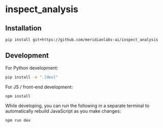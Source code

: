 # inspect_analysis

## Installation


```bash
pip install git+https://github.com/meridianlabs-ai/inspect_analysis
```


## Development

For Python development:

```sh
pip install -e ".[dev]"
```

For JS / front-end development:

```sh
npm install
```

While developing, you can run the following in a separate terminal to automatically rebuild JavaScript as you make changes:

```sh
npm run dev
```
